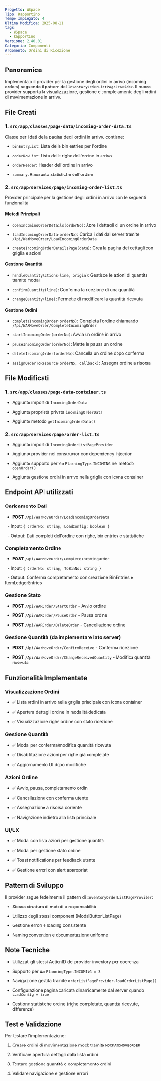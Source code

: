 ```yaml
---
Progetto: WSpace
Tipo: Rapportino
Tempo Impiegato: 4
Ultima Modifica: 2025-08-11
tags:
  - WSpace
  - Rapportino
Versione: 2.40.01
Categoria: Componenti
Argomento: Ordini di Ricezione
---
```

## Panoramica

  

Implementato il provider per la gestione degli ordini in arrivo (incoming orders) seguendo il pattern del `InventoryOrderListPageProvider`. Il nuovo provider supporta la visualizzazione, gestione e completamento degli ordini di movimentazione in arrivo.

  

## File Creati

  

### 1. `src/app/classes/page-data/incoming-order-data.ts`

Classe per i dati della pagina degli ordini in arrivo, contiene:

- `binEntryList`: Lista delle bin entries per l'ordine

- `orderRowList`: Lista delle righe dell'ordine in arrivo  

- `orderHeader`: Header dell'ordine in arrivo

- `summary`: Riassunto statistiche dell'ordine

  

### 2. `src/app/services/page/incoming-order-list.ts`

Provider principale per la gestione degli ordini in arrivo con le seguenti funzionalità:

  

#### Metodi Principali

- `openIncomingOrderDetails(orderNo)`: Apre i dettagli di un ordine in arrivo

- `loadIncomingOrderData(orderNo)`: Carica i dati dal server tramite `/Api/WarMoveOrder/LoadIncomingOrderData`

- `createIncomingOrderDetailsPage(data)`: Crea la pagina dei dettagli con griglia e azioni

  

#### Gestione Quantità

- `handleQuantityActions(line, origin)`: Gestisce le azioni di quantità tramite modal

- `confirmQuantity(line)`: Conferma la ricezione di una quantità

- `changeQuantity(line)`: Permette di modificare la quantità ricevuta

  

#### Gestione Ordini  

- `completeIncomingOrder(orderNo)`: Completa l'ordine chiamando `/Api/WARMoveOrder/CompleteIncomingOrder`

- `startIncomingOrder(orderNo)`: Avvia un ordine in arrivo

- `pauseIncomingOrder(orderNo)`: Mette in pausa un ordine

- `deleteIncomingOrder(orderNo)`: Cancella un ordine dopo conferma

- `assignOrderToResource(orderNo, callback)`: Assegna ordine a risorsa

  

## File Modificati

  

### 1. `src/app/classes/page-data-container.ts`

- Aggiunto import di `IncomingOrderData`

- Aggiunta proprietà privata `incomingOrderData`

- Aggiunto metodo `getIncomingOrderData()`

  

### 2. `src/app/services/page/order-list.ts`

- Aggiunto import di `IncomingOrderListPageProvider`

- Aggiunto provider nel constructor con dependency injection

- Aggiunto supporto per `WarPlanningType.INCOMING` nel metodo `openOrder()`

- Aggiunta gestione ordini in arrivo nella griglia con icona container

  

## Endpoint API utilizzati

  

### Caricamento Dati

- **POST** `/Api/WarMoveOrder/LoadIncomingOrderData`

  - Input: `{ OrderNo: string, LoadConfig: boolean }`

  - Output: Dati completi dell'ordine con righe, bin entries e statistiche

  

### Completamento Ordine

- **POST** `/Api/WARMoveOrder/CompleteIncomingOrder`  

  - Input: `{ OrderNo: string, ToBinNo: string }`

  - Output: Conferma completamento con creazione BinEntries e ItemLedgerEntries

  

### Gestione Stato

- **POST** `/Api/WAROrder/StartOrder` - Avvio ordine

- **POST** `/Api/WAROrder/PauseOrder` - Pausa ordine  

- **POST** `/Api/WAROrder/DeleteOrder` - Cancellazione ordine

  

### Gestione Quantità (da implementare lato server)

- **POST** `/Api/WarMoveOrder/ConfirmReceive` - Conferma ricezione

- **POST** `/Api/WarMoveOrder/ChangeReceivedQuantity` - Modifica quantità ricevuta

  

## Funzionalità Implementate

  

### Visualizzazione Ordini

- ✅ Lista ordini in arrivo nella griglia principale con icona container

- ✅ Apertura dettagli ordine in modalità dedicata

- ✅ Visualizzazione righe ordine con stato ricezione

  

### Gestione Quantità  

- ✅ Modal per conferma/modifica quantità ricevuta

- ✅ Disabilitazione azioni per righe già completate

- ✅ Aggiornamento UI dopo modifiche

  

### Azioni Ordine

- ✅ Avvio, pausa, completamento ordini

- ✅ Cancellazione con conferma utente

- ✅ Assegnazione a risorsa corrente

- ✅ Navigazione indietro alla lista principale

  

### UI/UX

- ✅ Modal con lista azioni per gestione quantità  

- ✅ Modal per gestione stato ordine

- ✅ Toast notifications per feedback utente

- ✅ Gestione errori con alert appropriati

  

## Pattern di Sviluppo

  

Il provider segue fedelmente il pattern di `InventoryOrderListPageProvider`:

- Stessa struttura di metodi e responsabilità

- Utilizzo degli stessi component (ModalButtonListPage)

- Gestione errori e loading consistente

- Naming convention e documentazione uniforme

  

## Note Tecniche

  

- Utilizzati gli stessi ActionID del provider inventory per coerenza

- Supporto per `WarPlanningType.INCOMING = 3`

- Navigazione gestita tramite `orderListPageProvider.loadOrderListPage()`

- Configurazione pagina caricata dinamicamente dal server quando `LoadConfig = true`

- Gestione statistiche ordine (righe completate, quantità ricevute, differenze)

  

## Test e Validazione

  

Per testare l'implementazione:

1. Creare ordini di movimentazione mock tramite `MOCKADDMOVEORDER`

2. Verificare apertura dettagli dalla lista ordini

3. Testare gestione quantità e completamento ordini

4. Validare navigazione e gestione errori